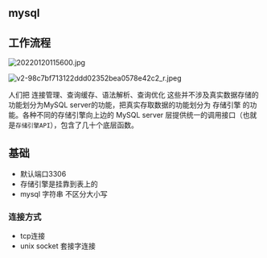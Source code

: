 ## mysql
## 工作流程
![20220120115600.jpg](https://pic.imgdb.cn/item/61e8dd5b2ab3f51d9107eb3e.jpg)

![v2-98c7bf713122ddd02352bea0578e42c2_r.jpeg](https://pic.imgdb.cn/item/61ee6b892ab3f51d914abad7.jpg)

人们把 连接管理、查询缓存、语法解析、查询优化 这些并不涉及真实数据存储的功能划分为MySQL server的功能，把真实存取数据的功能划分为 存储引擎 的功能。各种不同的存储引擎向上边的 MySQL server 层提供统一的调用接口（也就是`存储引擎API`），包含了几十个底层函数。

## 基础
* 默认端口3306
* 存储引擎是挂靠到表上的
* mysql 字符串 不区分大小写 

### 连接方式
* tcp连接
* unix socket 套接字连接